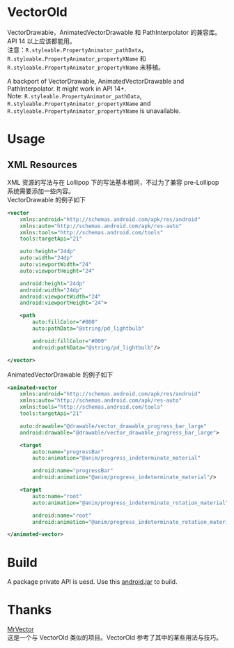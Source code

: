 # VectorOld

VectorDrawable，AnimatedVectorDrawable 和 PathInterpolator 的兼容库。API 14 以上应该都能用。<br>
注意：`R.styleable.PropertyAnimator_pathData`，`R.styleable.PropertyAnimator_propertyXName` 和 `R.styleable.PropertyAnimator_propertyYName` 未移植。

A backport of VectorDrawable, AnimatedVectorDrawable and PathInterpolator. It might work in API 14+.<br>
Note: `R.styleable.PropertyAnimator_pathData`, `R.styleable.PropertyAnimator_propertyXName` and `R.styleable.PropertyAnimator_propertyYName` is unavailable.

# Usage

## XML Resources

XML 资源的写法与在 Lollipop 下的写法基本相同，不过为了兼容 pre-Lollipop 系统需要添加一些内容。<br>
VectorDrawable 的例子如下
```xml
<vector
    xmlns:android="http://schemas.android.com/apk/res/android"
    xmlns:auto="http://schemas.android.com/apk/res-auto"
    xmlns:tools="http://schemas.android.com/tools"
    tools:targetApi="21"

    auto:height="24dp"
    auto:width="24dp"
    auto:viewportWidth="24"
    auto:viewportHeight="24"

    android:height="24dp"
    android:width="24dp"
    android:viewportWidth="24"
    android:viewportHeight="24">

    <path
        auto:fillColor="#000"
        auto:pathData="@string/pd_lightbulb"

        android:fillColor="#000"
        android:pathData="@string/pd_lightbulb"/>

</vector>
```

AnimatedVectorDrawable 的例子如下
```xml
<animated-vector
    xmlns:android="http://schemas.android.com/apk/res/android"
    xmlns:auto="http://schemas.android.com/apk/res-auto"
    xmlns:tools="http://schemas.android.com/tools"
    tools:targetApi="21"

    auto:drawable="@drawable/vector_drawable_progress_bar_large"
    android:drawable="@drawable/vector_drawable_progress_bar_large">

    <target
        auto:name="progressBar"
        auto:animation="@anim/progress_indeterminate_material"

        android:name="progressBar"
        android:animation="@anim/progress_indeterminate_material"/>

    <target
        auto:name="root"
        auto:animation="@anim/progress_indeterminate_rotation_material"

        android:name="root"
        android:animation="@anim/progress_indeterminate_rotation_material"/>

</animated-vector>
```

# Build
A package private API is uesd. Use this [android.jar](https://mega.nz/#F!889UCRQB!rjN-Abb38TMUwNGNg3i3-w) to build.

# Thanks
[MrVector](https://github.com/telly/MrVector)<br>
这是一个与 VectorOld 类似的项目。VectorOld 参考了其中的某些用法与技巧。
